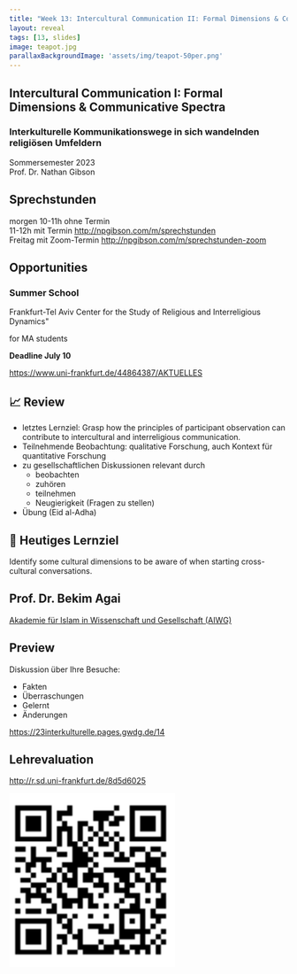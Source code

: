 ```yaml
---
title: "Week 13: Intercultural Communication II: Formal Dimensions & Communicative Spectra"
layout: reveal
tags: [13, slides]
image: teapot.jpg
parallaxBackgroundImage: 'assets/img/teapot-50per.png'
---
```


## Intercultural Communication I: Formal Dimensions & Communicative Spectra

### Interkulturelle Kommunikationswege in sich wandelnden religiösen Umfeldern

Sommersemester 2023  
Prof. Dr. Nathan Gibson

## Sprechstunden

morgen 10-11h ohne Termin  
11-12h mit Termin <http://npgibson.com/m/sprechstunden>  
Freitag mit Zoom-Termin <http://npgibson.com/m/sprechstunden-zoom>  

## Opportunities

### Summer School
Frankfurt-Tel Aviv Center for the Study of Religious and Interreligious Dynamics"

for MA students

**Deadline July 10** 

<https://www.uni-frankfurt.de/44864387/AKTUELLES>

## 📈 Review

- letztes Lernziel: Grasp how the principles of participant observation can contribute to intercultural and interreligious communication.
- Teilnehmende Beobachtung: qualitative Forschung, auch Kontext für quantitative Forschung
- zu gesellschaftlichen Diskussionen relevant durch
  - beobachten
  - zuhören
  - teilnehmen
  - Neugierigkeit (Fragen zu stellen)
- Übung (Eid al-Adha)

## 🧭 Heutiges Lernziel

Identify some cultural dimensions to be aware of when starting cross-cultural conversations.

## Prof. Dr. Bekim Agai

[Akademie für Islam in Wissenschaft und Gesellschaft (AIWG)](https://aiwg.de/)

## Preview

Diskussion über Ihre Besuche:
- Fakten
- Überraschungen
- Gelernt
- Änderungen

<https://23interkulturelle.pages.gwdg.de/14>

## Lehrevaluation

<http://r.sd.uni-frankfurt.de/8d5d6025>

![Lehrevaluation QR](../assets/img/evaluation.png)